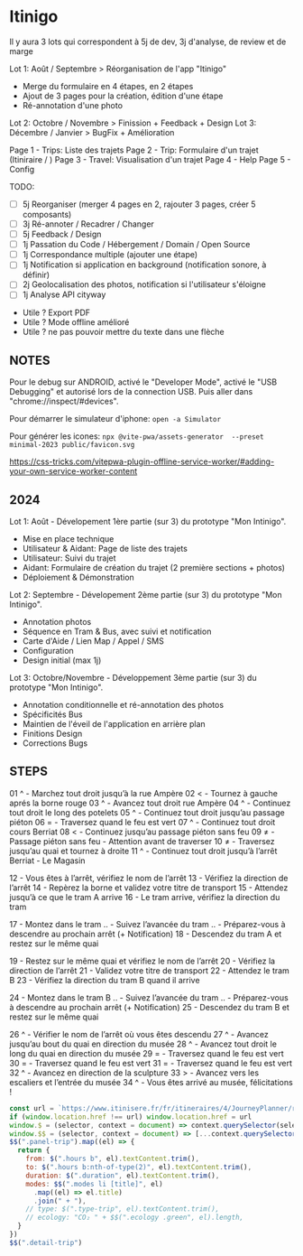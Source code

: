# Itinigo

Il y aura 3 lots qui correspondent à 5j de dev, 3j d'analyse, de review et de marge

Lot 1: Août / Septembre > Réorganisation de l'app "Itinigo"

- Merge du formulaire en 4 étapes, en 2 étapes
- Ajout de 3 pages pour la création, édition d'une étape
- Ré-annotation d'une photo

Lot 2: Octobre / Novembre > Finission + Feedback + Design
Lot 3: Décembre / Janvier > BugFix + Amélioration

Page 1 - Trips: Liste des trajets
Page 2 - Trip: Formulaire d'un trajet (Itiniraire / )
Page 3 - Travel: Visualisation d'un trajet
Page 4 - Help
Page 5 - Config

TODO:

- [ ] 5j Reorganiser (merger 4 pages en 2, rajouter 3 pages, créer 5 composants)
- [ ] 3j Ré-annoter / Recadrer / Changer
- [ ] 5j Feedback / Design
- [ ] 1j Passation du Code / Hébergement / Domain / Open Source
- [ ] 1j Correspondance multiple (ajouter une étape)
- [ ] 1j Notification si application en background (notification sonore, à définir)
- [ ] 2j Geolocalisation des photos, notification si l'utilisateur s'éloigne
- [ ] 1j Analyse API cityway
- Utile ? Export PDF
- Utile ? Mode offline amélioré
- Utile ? ne pas pouvoir mettre du texte dans une flèche

## NOTES

Pour le debug sur ANDROID, activé le "Developer Mode", activé le "USB Debugging" et autorisé lors de la connection USB. Puis aller dans "chrome://inspect/#devices".

Pour démarrer le simulateur d'iphone: `open -a Simulator`

Pour générer les icones: `npx @vite-pwa/assets-generator  --preset minimal-2023 public/favicon.svg`

https://css-tricks.com/vitepwa-plugin-offline-service-worker/#adding-your-own-service-worker-content

## 2024

Lot 1: Août - Dévelopement 1ère partie (sur 3) du prototype "Mon Intinigo".

- Mise en place technique
- Utilisateur & Aidant: Page de liste des trajets
- Utilisateur: Suivi du trajet
- Aidant: Formulaire de création du trajet (2 première sections + photos)
- Déploiement & Démonstration

Lot 2: Septembre - Dévelopement 2ème partie (sur 3) du prototype "Mon Intinigo".

- Annotation photos
- Séquence en Tram & Bus, avec suivi et notification
- Carte d'Aide / Lien Map / Appel / SMS
- Configuration
- Design initial (max 1j)

Lot 3: Octobre/Novembre - Développement 3ème partie (sur 3) du prototype "Mon Intinigo".

- Annotation conditionnelle et ré-annotation des photos
- Spécificités Bus
- Maintien de l'éveil de l'application en arrière plan
- Finitions Design
- Corrections Bugs

## STEPS

01 ^ - Marchez tout droit jusqu’à la rue Ampère
02 < - Tournez à gauche aprés la borne rouge
03 ^ - Avancez tout droit rue Ampère
04 ^ - Continuez tout droit le long des potelets
05 ^ - Continuez tout droit jusqu’au passage piéton
06 = - Traversez quand le feu est vert
07 ^ - Continuez tout droit cours Berriat
08 < - Continuez jusqu’au passage piéton sans feu
09 ≠ - Passage piéton sans feu - Attention avant de traverser
10 ≠ - Traversez jusqu’au quai et tournez à droite
11 ^ - Continuez tout droit jusqu’à l’arrêt Berriat - Le Magasin

12 - Vous êtes à l’arrêt, vérifiez le nom de l’arrêt
13 - Vérifiez la direction de l’arrêt
14 - Repèrez la borne et validez votre titre de transport
15 - Attendez jusqu’à ce que le tram A arrive
16 - Le tram arrive, vérifiez la direction du tram

17 - Montez dans le tram
.. - Suivez l’avancée du tram
.. - Préparez-vous à descendre au prochain arrêt (+ Notification)
18 - Descendez du tram A et restez sur le même quai

19 - Restez sur le même quai et vérifiez le nom de l’arrêt
20 - Vérifiez la direction de l’arrêt
21 - Validez votre titre de transport
22 - Attendez le tram B
23 - Vérifiez la direction du tram B quand il arrive

24 - Montez dans le tram B
.. - Suivez l’avancée du tram
.. - Préparez-vous à descendre au prochain arrêt (+ Notification)
25 - Descendez du tram B et restez sur le même quai

26 ^ - Vérifier le nom de l’arrêt où vous êtes descendu
27 ^ - Avancez jusqu’au bout du quai en direction du musée
28 ^ - Avancez tout droit le long du quai en direction du musée
29 = - Traversez quand le feu est vert
30 = - Traversez quand le feu est vert
31 = - Traversez quand le feu est vert
32 ^ - Avancez en direction de la sculpture
33 > - Avancez vers les escaliers et l’entrée du musée
34 ^ - Vous êtes arrivé au musée, félicitations !

```js
const url = `https://www.itinisere.fr/fr/itineraires/4/JourneyPlanner/result?Date=28%2F07%2F2024&TypeDate=68&Hour=13&Minute=45&Algorithm=Fastest&TypeTrip=PlanTrip&ListModes=Bus%7CCoach%7CMetro%7CTram%7CTod%7CTgv%7CTer%7CTrain%7CPlane&ListPartners=14%7C28%7C24%7C30%7C15%7C5%7C2%7C22%7C18%7C29%7C6%7C8%7C31%7C3%7C13%7C12%7C26%7C27%7C7%7C17&CarDistance=100&CarLeave=0&BikeDistance=10&BikeLeave=0&BikeSpeed=15&BikeSecure=2&WalkDistance=2000&WalkSpeed=4&DurationVia=30&PointDep=152084_3_40&NumDep=40&LatDep=45.1867420708696&LngDep=5.71237108565983&PointArr=2002289_4&LatArr=45.187492048825&LngArr=5.73744659885#form`
if (window.location.href !== url) window.location.href = url
window.$ = (selector, context = document) => context.querySelector(selector)
window.$$ = (selector, context = document) => [...context.querySelectorAll(selector)]
$$(".panel-trip").map((el) => {
  return {
    from: $(".hours b", el).textContent.trim(),
    to: $(".hours b:nth-of-type(2)", el).textContent.trim(),
    duration: $(".duration", el).textContent.trim(),
    modes: $$(".modes li [title]", el)
      .map((el) => el.title)
      .join(" + "),
    // type: $(".type-trip", el).textContent.trim(),
    // ecology: "CO₂ " + $$(".ecology .green", el).length,
  }
})
$$(".detail-trip")
```

